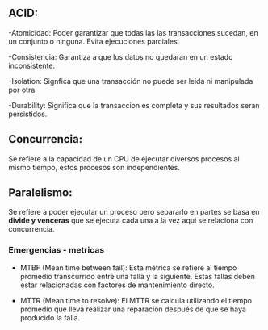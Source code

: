 ## ACID:

-Atomicidad:
Poder garantizar que todas las las transacciones sucedan, en un conjunto o ninguna. Evita ejecuciones parciales.

-Consistencia:
Garantiza a que los datos no quedaran en un estado inconsistente.

-Isolation:
Signfica que una transacción no puede ser leida ni manipulada por otra.

-Durability:
Significa que la transaccion es completa y sus resultados seran persistidos.

## Concurrencia:
Se refiere a la capacidad de un CPU de ejecutar diversos procesos al mismo tiempo, estos procesos son independientes.

## Paralelismo:
Se refiere a poder ejecutar un proceso pero separarlo en partes se basa en **divide y venceras** que se ejecuta cada una a la vez aqui se relaciona con concurrencia.

### Emergencias - metricas
- MTBF (Mean time between fail):
Esta métrica se refiere al tiempo promedio transcurrido entre una falla y la siguiente. Estas fallas deben estar relacionadas con factores de mantenimiento directo.

- MTTR (Mean time to resolve):
El MTTR se calcula utilizando el tiempo promedio que lleva realizar una reparación después de que se haya producido la falla.

